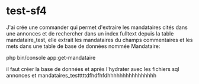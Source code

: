 # test-sf4

J'ai crée une commander qui permet d'extraire les mandataires cités dans une annonces et de rechercher dans un index fulltext
depuis la table mandataire_test, elle extrait les mandataires du champs commentaires et les mets dans une table de base 
de données nommée Mandataire:

php bin/console app:get-mandataire

il faut créer la base de données et après l'hydrater avec les fichiers sql annonces et mandataires_testttttdfhdfhfdhhhhhhhhhhhhhhhh
